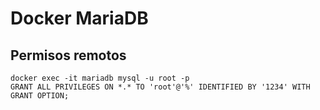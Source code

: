 # Docker MariaDB

## Permisos remotos
~~~~
docker exec -it mariadb mysql -u root -p
GRANT ALL PRIVILEGES ON *.* TO 'root'@'%' IDENTIFIED BY '1234' WITH GRANT OPTION;
~~~~
